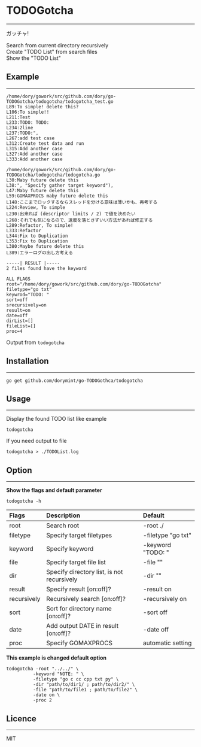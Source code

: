 # TODOGotcha
---
ガッチャ!  

Search from current directory recursively  
Create "TODO List" from search files  
Show the "TODO List"  

## Example
---
```
/home/dory/gowork/src/github.com/dory/go-TODOGotcha/todogotcha/todogotcha_test.go
L89:To simple! delete this?
L106:To simple!!
L211:Test
L233:TODO: TODO:
L234:2line
L237:TODO:",
L267:add test case
L312:Create test data and run
L315:Add another case
L327:Add another case
L333:Add another case

/home/dory/gowork/src/github.com/dory/go-TODOGotcha/todogotcha/todogotcha.go
L30:Maby future delete this
L38:", "Specify gather target keyword"),
L47:Maby future delete this
L59:GOMAXPROCS maby future delete this
L148:ここまでロックするならスレッドを分ける意味は薄いかも、再考する
L224:Review, To simple
L230:出来れば (descriptor limits / 2) で値を決めたい
L268:それでも気になるので、速度を落とさずいい方法があれば修正する
L289:Refactor, To simple!
L333:Refactor
L344:Fix to Duplication
L353:Fix to Duplication
L380:Maybe future delete this
L389:エラーログの出し方考える

-----| RESULT |-----
2 files found have the keyword

ALL FLAGS
root="/home/dory/gowork/src/github.com/dory/go-TODOGotcha"
filetype="go txt"
keywrod="TODO: "
sort=off
srecursively=on
result=on
date=off
dirList=[]
fileList=[]
proc=4
```
Output from ```todogotcha```  

## Installation
---
```
go get github.com/dorymint/go-TODOGothca/todogotcha
```

## Usage
---
Display the found TODO list like example
```
todogotcha
```

If you need output to file
```
todogotcha > ./TODOList.log
```

## Option
---
**Show the flags and default parameter**
```
todogotcha -h
```

| Flags | Description | Default |
| :---- | :---------- | :------ |
| root  | Search root | -root ./ |
| filetype | Specify target filetypes | -filetype "go txt" |
| keyword | Specify keyword | -keyword "TODO: " |
| file | Specify target file list | -file "" |
| dir | Specify directory list, is not recursively | -dir "" |
| result | Specify result [on:off]? | -result on |
| recursively | Recursively search [on:off]? | -recursively on |
| sort | Sort for directory name [on:off]? | -sort off |
| date | Add output DATE in result [on:off]? | -date off |
| proc | Specify GOMAXPROCS | automatic setting |

**This example is changed default option**
```
todogotcha -root "../../" \
          -keyword "NOTE: " \
          -filetype "go c cc cpp txt py" \
          -dir "path/to/dir1/ ; path/to/dir2/" \
          -file "path/to/file1 ; path/to/file2" \
          -date on \
          -proc 2
```

## Licence
---
MIT
